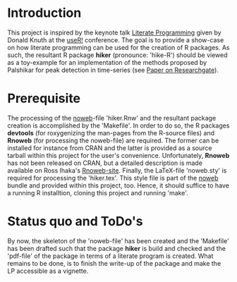 # Introduction

This project is inspired by the keynote
talk
[Literate Programming](http://schedule.user2016.org/event/7BaH/literate-programming) given
by Donald Knuth at the [useR!](http://user2016.org/) conference. The
goal is to provide a show-case on how literate programming can be used
for the creation of R packages. As such, the resultant R package
**hiker** (pronounce: 'hike-R') should be viewed as a toy-example for
an implementation of the methods proposed by Palshikar for peak
detection in time-series
(see
[Paper on Researchgate](https://www.researchgate.net/publication/228853276_Simple_Algorithms_for_Peak_Detection_in_Time-Series)). 

# Prerequisite

The processing of the [noweb](http://www.cs.tufts.edu/~nr/noweb/)-file
'hiker.Rnw' and the resultant package creation is accomplished by the
'Makefile'. In order to do so, the R packages **devtools** (for
roxygenizing the man-pages from the R-source files) and
**Rnoweb** (for processing the noweb-file) are required. The former
can be installed for instance from CRAN and the latter is provided as
a source tarball within this project for the user's
convenience. Unfortunately, **Rnoweb** has not been released on CRAN,
but a detailed description is made available on Ross Ihaka's
[Rnoweb-site](https://www.stat.auckland.ac.nz/~ihaka/software/Rnoweb/Rnoweb.html). Finally,
the LaTeX-file 'noweb.sty' is required for processing the
'hiker.tex'. This style file is part of
the [noweb](http://www.cs.tufts.edu/~nr/noweb/) bundle and provided
within this project, too. Hence, it should suffice to have a running R
installtion, cloning this project and running 'make'. 

# Status quo and ToDo's

By now, the skeleton of the 'noweb-file' has been created and the
'Makefile' has been drafted such that the package **hiker** is build
and checked and the 'pdf-file' of the package in terms of a literate
program is created. 
What remains to be done, is to finish the write-up of the package and
make the LP accessible as a vignette.


